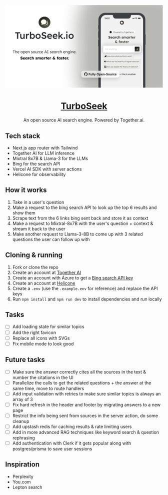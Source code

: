 <a href="https://www.turboseek.io">
  <img alt="Turbo Seek" src="./public/og-image.png">
  <h1 align="center">TurboSeek</h1>
</a>

<p align="center">
  An open source AI search engine. Powered by Together.ai.
</p>

## Tech stack

- Next.js app router with Tailwind
- Together AI for LLM inference
- Mixtral 8x7B & Llama-3 for the LLMs
- Bing for the search API
- Vercel AI SDK with server actions
- Helicone for observability

## How it works

1. Take in a user's question
2. Make a request to the bing search API to look up the top 6 results and show them
3. Scrape text from the 6 links bing sent back and store it as context
4. Make a request to Mixtral-8x7B with the user's question + context & stream it back to the user
5. Make another request to Llama-3-8B to come up with 3 related questions the user can follow up with

## Cloning & running

1. Fork or clone the repo
2. Create an account at [Together AI](https://dub.sh/together-ai)
3. Create an account with Azure to get a [Bing search API key](https://www.microsoft.com/en-us/bing/apis/bing-web-search-api)
4. Create an account at [Helicone](https://www.helicone.ai/)
5. Create a `.env` (use the `.example.env` for reference) and replace the API keys
6. Run `npm install` and `npm run dev` to install dependencies and run locally

## Tasks

- [ ] Add loading state for similar topics
- [ ] Add the right favicon
- [ ] Replace all icons with SVGs
- [ ] Fix mobile mode to look good

## Future tasks

- [ ] Make sure the answer correctly cites all the sources in the text & number the citations in the UI
- [ ] Parallelize the calls to get the related questions + the answer at the same time, move to route handlers
- [ ] Add input validation with retries to make sure similar topics is always an array of 3
- [ ] Fix hard refresh in the header and footer by migrating answers to a new page
- [ ] Restrict the info being sent from sources in the server action, do some cleanup
- [ ] Add upstash redis for caching results & rate limiting users
- [ ] Add in more advanced RAG techniques like keyword search & question rephrasing
- [ ] Add authentication with Clerk if it gets popular along with postgres/prisma to save user sessions

## Inspiration

- Perplexity
- You.com
- Lepton search
